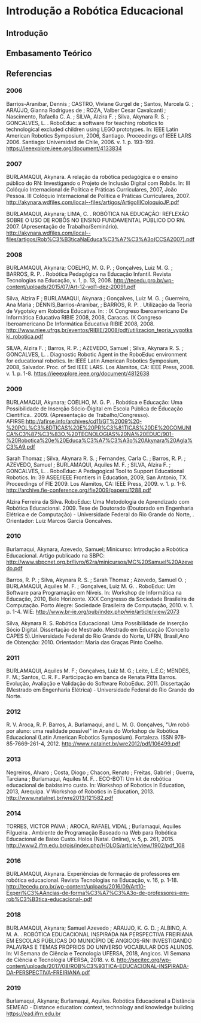 # Introdução a Robótica Educacional

## Introdução

## Embasamento Teórico


## Referencias

### 2006
Barrios-Aranibar, Dennis ; CASTRO, Viviane Gurgel de ; Santos, Marcela G. ; ARAÚJO, Gianna Rodrigues de ; ROZA, Valber Cesar Cavalcanti ; Nascimento, Rafaella C. A. ; SILVA, Alzira F. ; Silva, Akynara R. S. ; GONCALVES, L. . RoboEduc: a software for teaching robotics to technological excluded children using LEGO prototypes. In: IEEE Latin American Robotics Symposium, 2006, Santiago. Proceedings of IEEE LARS 2006. Santiago: Universidad de Chile, 2006. v. 1. p. 193-199. https://ieeexplore.ieee.org/document/4133834


### 2007
BURLAMAQUI, Akynara. A relação da robótica pedagógica e o ensino público do RN: Investigando o Projeto de Inclusão Digital com Robôs. In: III Colóquio Internacional de Política e Práticas Curriculares, 2007, João Pessoa. III Colóquio Internacional de Política e Práticas Curriculares, 2007. http://akynara.wdfiles.com/local--files/artigos/ArtigoIIIColoquioJP.pdf 

BURLAMAQUI, Akynara; LIMA, C. . ROBÓTICA NA EDUCAÇÃO: REFLEXÃO SOBRE O USO DE ROBÔS NO ENSINO FUNDAMENTAL PÚBLICO DO RN. 2007. (Apresentação de Trabalho/Seminário). 
http://akynara.wdfiles.com/local--files/artigos/Rob%C3%B3ticaNaEduca%C3%A7%C3%A3o(CCSA2007).pdf


### 2008
BURLAMAQUI, Akynara; COELHO, M. G. P. ; Gonçalves, Luiz M. G. ; BARROS, R. P. . Robótica Pedagógica na Educação Infantil. Revista Tecnologias na Educação, v. 1, p. 13, 2008.
http://tecedu.pro.br/wp-content/uploads/2015/07/Art-12-vol1-dez-20091.pdf

Silva, Alzira F ; BURLAMAQUI, Akynara ; Gonçalves, Luiz M. G. ; Guerreiro, Ana Maria ; DENNIS,Barrios-Aranibar, ; BARROS, R. P. . Utilização da Teoria de Vygotsky em Robótica Educativa. In: : IX Congreso Iberoamericano De Informática Educativa RIBIE 2008, 2008, Caracas. IX Congreso Iberoamericano De Informática Educativa RIBIE 2008, 2008. 
http://www.niee.ufrgs.br/eventos/RIBIE/2008/pdf/utilizacion_teoria_vygotkski_robotica.pdf

SILVA, Alzira F. ; Barros, R. P. ; AZEVEDO, Samuel ; Silva, Akynara R. S. ; GONCALVES, L. . Diagnostic Robotic Agent in the RoboEduc environment for educational robotics. In: IEEE Latin American Robotics Symposium, 2008, Salvador. Proc. of 5rd IEEE LARS. Los Alamitos, CA: IEEE Press, 2008. v. 1. p. 1-8. https://ieeexplore.ieee.org/document/4812638



### 2009
BURLAMAQUI, Akynara; COELHO, M. G. P. . Robótica e Educação: Uma Possibilidade de Inserção Sócio-Digital em Escola Pública de Educação Científica.. 2009. (Apresentação de Trabalho/Congresso). AFIRSE:http://afirse.info/archives/cd11/GT%2009%20-%20POL%C3%8DTICAS%20E%20PR%C3%81TICAS%20DE%20COMUNICA%C3%87%C3%83O,%20TECNOLOGIAS%20NA%20EDUC/901-%20Robotica%20e%20Educa%C3%A7%C3%A3o%20Akynara%20Agla%C3%A9.pdf

Sarah Thomaz ; Silva, Akynara R. S. ; Fernandes, Carla C. ; Barros, R. P. ; AZEVEDO, Samuel ; BURLAMAQUI, Aquiles M. F. ; SILVA, Alzira F. ; GONCALVES, L. . RoboEduc: A Pedagogical Tool to Support Educational Robotics. In: 39 ASEE/IEEE Frontiers in Education, 2009, San Antonio, TX. Proceedings of FIE 2009. Los Alamitos, CA: IEEE Press, 2009. v. 1. p. 1-6. 
http://archive.fie-conference.org/fie2009/papers/1288.pdf

Alzira Ferreira da Silva.     RoboEduc: Uma Metodologia de Aprendizado com Robótica Educacional. 2009. Tese de Doutorado (Doutorado em Engenharia Elétrica e de Computação) - Universidade Federal do Rio Grande do Norte, . Orientador: Luiz Marcos Garcia Goncalves. 



### 2010
Burlamaqui, Akynara, Azevedo, Samuel; Minicurso: Introdução a Robótica Educacional. Artigo publicado na SBPC: http://www.sbpcnet.org.br/livro/62ra/minicursos/MC%20Samuel%20Azevedo.pdf

Barros, R. P. ; Silva, Akynara R. S. ; Sarah Thomaz ; Azevedo, Samuel O. ; BURLAMAQUI, Aquiles M. F. ; Gonçalves, Luiz M. G. . RoboEduc: Um Software para Programação em Níveis. In: Workshop de Informática na Educação, 2010, Belo Horizonte. XXX Congresso da Sociedade Brasileira de Computação. Porto Alegre: Sociedade Brasileira de Computação, 2010. v. 1. p. 1-4. WIE: http://www.br-ie.org/pub/index.php/wie/article/view/2073


Silva, Akynara R. S. Robótica Educacional: Uma Possibilidade de Inserção Sócio Digital. Dissertação de Mestrado. Mestrado em Educação (Conceito CAPES 5).Universidade Federal do Rio Grande do Norte, UFRN, Brasil,Ano de Obtenção: 2010. Orientador: Maria das Graças Pinto Coelho.


### 2011
BURLAMAQUI, Aquiles M. F.; Gonçalves, Luiz M. G.; Leite, L.E.C; MENDES, F. M.; Santos, C. R. F.. Participação em banca de Renata Pitta Barros. Evolução, Avaliação e Validação do Software RoboEduc. 2011. Dissertação (Mestrado em Engenharia Elétrica) - Universidade Federal do Rio Grande do Norte.

### 2012 
R. V. Aroca, R. P. Barros, A. Burlamaqui, and L. M. G. Gonçalves, "Um robô por aluno: uma
realidade possível" in Anais do Workshop de Robótica Educacional (Latin American Robotics
Symposium). Fortaleza. ISSN 978-85-7669-261-4, 2012.
http://www.natalnet.br/wre2012/pdf/106499.pdf

### 2013
Negreiros, Alvaro ; Costa, Diogo ; Chacon, Renato ; Freitas, Gabriel ; Guerra, Tarciana ; Burlamaqui, Aquiles M. F. . ECO-BOT: Um kit de robótica educacional de baixíssimo custo. In: Workshop of Robotics in Education, 2013, Arequipa. V Workshop of Robotics in Education, 2013.
http://www.natalnet.br/wre2013/121582.pdf



### 2014
TORRES, VICTOR PAIVA ; AROCA, RAFAEL VIDAL ; Burlamaqui, Aquiles Filgueira . Ambiente de Programação Baseado na Web para Robótica Educacional de Baixo Custo. Holos (Natal. Online), v. 5, p. 261, 2015.
http://www2.ifrn.edu.br/ojs/index.php/HOLOS/article/view/1902/pdf_108

### 2016
BURLAMAQUI, Akynara. Experiências de formação de professores em robótica educacional. Revista Tecnologias na Educação, v. 16, p. 1-18. http://tecedu.pro.br/wp-content/uploads/2016/09/Art10-Experi%C3%AAncias-de-forma%C3%A7%C3%A3o-de-professores-em-rob%C3%B3tica-educacional-.pdf


### 2018
BURLAMAQUI, Akynara; Samuel Azevedo ; ARAUJO, K. G. D. ; ALBINO, A. M. A. . ROBÓTICA EDUCACIONAL INSPIRADA NA PERSPECTIVA FREIRIANA EM ESCOLAS PÚBLICAS DO MUNICÍPIO DE ANGICOS-RN: INVESTIGANDO PALAVRAS E TEMAS PRÓPRIOS DO UNIVERSO VOCABULAR DOS ALUNOS. In: VI Semana de Ciência e Tecnologia UFERSA, 2018, Angicos. VI Semana de Ciência e Tecnologia UFERSA, 2018. v. 6. http://secitec.org/wp-content/uploads/2017/08/ROB%C3%93TICA-EDUCACIONAL-INSPIRADA-DA-PERSPECTIVA-FREIRIANA.pdf


### 2019
Burlamaqui, Akynara; Burlamaqui, Aquiles. Robótica Educacional a Distância 
SEMEAD - Distance education: context, technology and knowledge building https://ead.ifrn.edu.br
